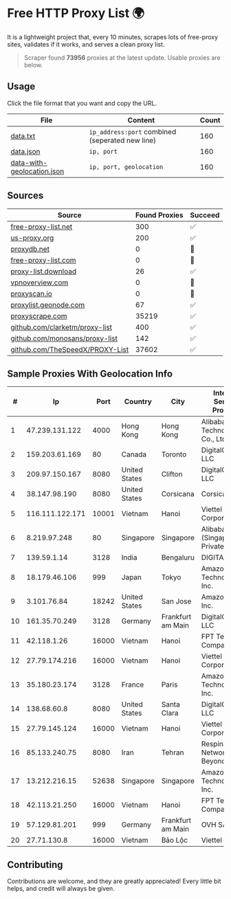 
# Free HTTP Proxy List 🌍

It is a lightweight project that, every 10 minutes, scrapes lots of free-proxy sites, validates if it works, and serves a clean proxy list.


> Scraper found **73956** proxies at the latest update. Usable proxies are below.

## Usage

Click the file format that you want and copy the URL.


|File|Content|Count|
|----|-------|-----|
|[data.txt](https://raw.githubusercontent.com/themiralay/Proxy-List-World/master/data.txt)|`ip_address:port` combined (seperated new line)|160|
|[data.json](https://raw.githubusercontent.com/themiralay/Proxy-List-World/master/data.json)|`ip, port`|160|
|[data-with-geolocation.json](https://raw.githubusercontent.com/themiralay/Proxy-List-World/master/data-with-geolocation.json)|`ip, port, geolocation`|160|

## Sources

|Source|Found Proxies|Succeed|
|------|-------------|-------|
|[free-proxy-list.net](https://free-proxy-list.net)|300|✅|
|[us-proxy.org](https://www.us-proxy.org)|200|✅|
|[proxydb.net](http://proxydb.net)|0|🚫|
|[free-proxy-list.com](https://free-proxy-list.com/?page=&port=&type%5B%5D=http&type%5B%5D=https&up_time=0&search=Search)|0|🚫|
|[proxy-list.download](https://www.proxy-list.download/HTTP)|26|✅|
|[vpnoverview.com](https://vpnoverview.com/privacy/anonymous-browsing/free-proxy-servers)|0|🚫|
|[proxyscan.io](https://www.proxyscan.io)|0|🚫|
|[proxylist.geonode.com](https://proxylist.geonode.com/api/proxy-list?limit=300&page=1&sort_by=lastChecked&sort_type=desc&protocols=http,https)|67|✅|
|[proxyscrape.com](https://api.proxyscrape.com/v2/?request=displayproxies&protocol=http&timeout=10000&country=all&ssl=all&anonymity=all)|35219|✅|
|[github.com/clarketm/proxy-list](https://raw.githubusercontent.com/clarketm/proxy-list/master/proxy-list-raw.txt)|400|✅|
|[github.com/monosans/proxy-list](https://raw.githubusercontent.com/monosans/proxy-list/main/proxies/http.txt)|142|✅|
|[github.com/TheSpeedX/PROXY-List](https://raw.githubusercontent.com/TheSpeedX/PROXY-List/master/http.txt)|37602|✅|


## Sample Proxies With Geolocation Info

|#|Ip|Port|Country|City|Internet Service Provider|
|-|--|----|-------|----|-------------------------|
|1|47.239.131.122|4000|Hong Kong|Hong Kong|Alibaba (US) Technology Co., Ltd.|
|2|159.203.61.169|80|Canada|Toronto|DigitalOcean, LLC|
|3|209.97.150.167|8080|United States|Clifton|DigitalOcean, LLC|
|4|38.147.98.190|8080|United States|Corsicana|Corsicana ISD|
|5|116.111.122.171|10001|Vietnam|Hanoi|Viettel Corporation|
|6|8.219.97.248|80|Singapore|Singapore|Alibaba Cloud (Singapore) Private Limited|
|7|139.59.1.14|3128|India|Bengaluru|DIGITALOCEAN|
|8|18.179.46.106|999|Japan|Tokyo|Amazon Technologies Inc.|
|9|3.101.76.84|18242|United States|San Jose|Amazon.com, Inc.|
|10|161.35.70.249|3128|Germany|Frankfurt am Main|DigitalOcean, LLC|
|11|42.118.1.26|16000|Vietnam|Hanoi|FPT Telecom Company|
|12|27.79.174.216|16000|Vietnam|Hanoi|Viettel Corporation|
|13|35.180.23.174|3128|France|Paris|Amazon Technologies Inc.|
|14|138.68.60.8|8080|United States|Santa Clara|DigitalOcean, LLC|
|15|27.79.145.124|16000|Vietnam|Hanoi|Viettel Corporation|
|16|85.133.240.75|8080|Iran|Tehran|Respina Networks & Beyond PJSC|
|17|13.212.216.15|52638|Singapore|Singapore|Amazon Technologies Inc.|
|18|42.113.21.250|16000|Vietnam|Hanoi|FPT Telecom Company|
|19|57.129.81.201|999|Germany|Frankfurt am Main|OVH SAS|
|20|27.71.130.8|16000|Vietnam|Bảo Lộc|Viettel Group|



## Contributing

Contributions are welcome, and they are greatly appreciated! Every
little bit helps, and credit will always be given.

